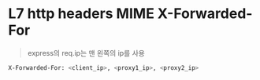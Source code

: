 # L7 http headers MIME X-Forwarded-For

> express의 req.ip는 맨 왼쪽의 ip를 사용

```sh
X-Forwarded-For: <client_ip>, <proxy1_ip>, <proxy2_ip>
```
